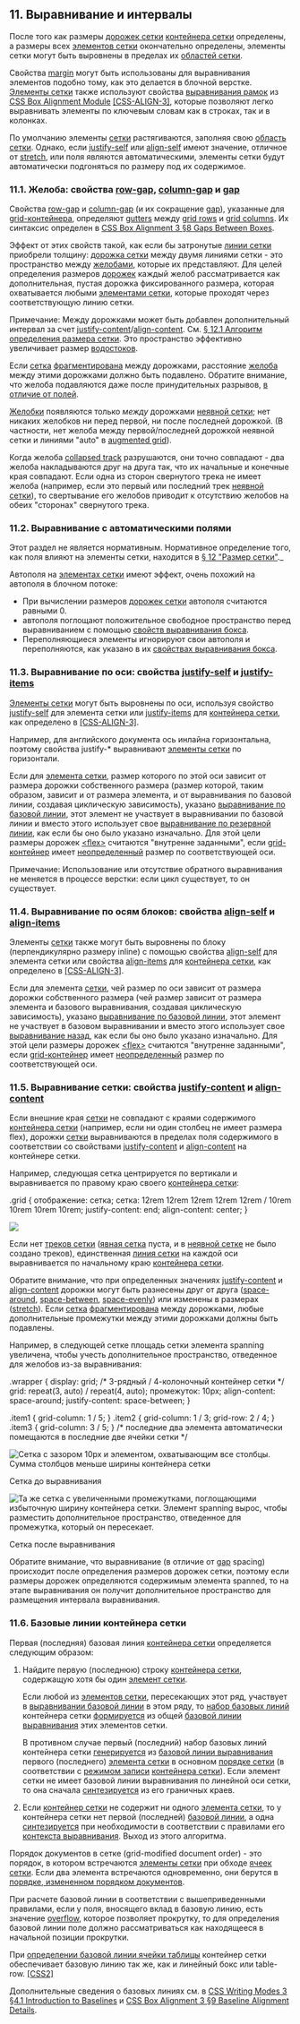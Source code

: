 11\. Выравнивание и интервалы[](#alignment)
----------------------------------------

После того как размеры [дорожек сетки](#grid-container) [контейнера сетки](#grid-track) определены, а размеры всех [элементов сетки](#grid-item) окончательно определены, элементы сетки могут быть выровнены в пределах их [областей сетки](#grid-area).

Свойства [margin](https://www.w3.org/TR/CSS2/box.html#propdef-margin) могут быть использованы для выравнивания элементов подобно тому, как это делается в блочной верстке. [Элементы сетки](#grid-item) также используют свойства [выравнивания рамок](https://www.w3.org/TR/css-align-3/#box-alignment-properties) из [CSS Box Alignment Module](https://www.w3.org/TR/css-align/) [\[CSS-ALIGN-3\]](#biblio-css-align-3), которые позволяют легко выравнивать элементы по ключевым словам как в строках, так и в колонках.

По умолчанию элементы [сетки](#grid-item) растягиваются, заполняя свою [область сетки](#grid-area). Однако, если [justify-self](https://www.w3.org/TR/css-align-3/#propdef-justify-self) или [align-self](https://www.w3.org/TR/css-align-3/#propdef-align-self) имеют значение, отличное от [stretch](https://www.w3.org/TR/css-align-3/#valdef-justify-self-stretch), или поля являются автоматическими, элементы сетки будут автоматически подгоняться по размеру под их содержимое.

### 11.1. Желоба: свойства [row-gap](https://www.w3.org/TR/css-align-3/#propdef-row-gap), [column-gap](https://www.w3.org/TR/css-align-3/#propdef-column-gap) и [gap](https://www.w3.org/TR/css-align-3/#propdef-gap)[](#gutters)

Свойства [row-gap](https://www.w3.org/TR/css-align-3/#propdef-row-gap) и [column-gap](https://www.w3.org/TR/css-align-3/#propdef-column-gap) (и их сокращение [gap](https://www.w3.org/TR/css-align-3/#propdef-gap)), указанные для [grid-контейнера](#grid-container), определяют [gutters](https://www.w3.org/TR/css-align-3/#gutter) между [grid rows](#grid-row) и [grid columns](#grid-column). Их синтаксис определен в [CSS Box Alignment 3 §8 Gaps Between Boxes](https://www.w3.org/TR/css-align-3/#gaps).

Эффект от этих свойств такой, как если бы затронутые [линии сетки](#grid-line) приобрели толщину: [дорожка сетки](#grid-track) между двумя линиями сетки - это пространство между [желобами](https://www.w3.org/TR/css-align-3/#gutter), которые их представляют. Для целей определения размеров [дорожек](#algo-track-sizing) каждый желоб рассматривается как дополнительная, пустая дорожка фиксированного размера, которая охватывается любыми [элементами сетки](#grid-item), которые проходят через соответствующую линию сетки.

Примечание: Между дорожками может быть добавлен дополнительный интервал за счет [justify-content](https://www.w3.org/TR/css-align-3/#propdef-justify-content)/[align-content](https://www.w3.org/TR/css-align-3/#propdef-align-content). См. [§ 12.1 Алгоритм определения размера сетки](#algo-overview). Это пространство эффективно увеличивает размер [водостоков](https://www.w3.org/TR/css-align-3/#gutter).

Если [сетка](#grid) [фрагментирована](https://www.w3.org/TR/css-break-3/#fragment) между дорожками, расстояние [желоба](https://www.w3.org/TR/css-align-3/#gutter) между этими дорожками должно быть подавлено. Обратите внимание, что желоба подавляются даже после принудительных разрывов, [в отличие от полей](https://www.w3.org/TR/css-break-3/#break-margins).

[Желобки](https://www.w3.org/TR/css-align-3/#gutter) появляются только _между_ дорожками [неявной сетки](#implicit-grid); нет никаких желобков ни перед первой, ни после последней дорожкой. (В частности, нет желоба между первой/последней дорожкой неявной сетки и линиями "auto" в [augmented grid](#augmented-grid)).

Когда желоба [collapsed track](#collapsed-track) разрушаются, они точно совпадают - два желоба накладываются друг на друга так, что их начальные и конечные края совпадают. Если одна из сторон свернутого трека не имеет желоба (например, если это первый или последний трек [неявной сетки](#implicit-grid)), то свертывание его желобов приводит к отсутствию желобов на обеих "сторонах" свернутого трека.

### 11.2. Выравнивание с автоматическими полями[](#auto-margins)

Этот раздел не является нормативным. Нормативное определение того, как поля влияют на элементы сетки, находится в [§ 12 "Размер сетки"](#layout-algorithm)._

Автополя на [элементах сетки](#grid-item) имеют эффект, очень похожий на автополя в блочном потоке:

* При вычислении размеров [дорожек сетки](#grid-track) автополя считаются равными 0.
* автополя поглощают положительное свободное пространство перед выравниванием с помощью [свойств выравнивания бокса](https://www.w3.org/TR/css-align-3/#box-alignment-properties).
* Переполняющиеся элементы игнорируют свои автополя и переполняются, как указано в их [свойствах выравнивания бокса](https://www.w3.org/TR/css-align-3/#box-alignment-properties).

### 11.3. Выравнивание по оси: свойства [justify-self](https://www.w3.org/TR/css-align-3/#propdef-justify-self) и [justify-items](https://www.w3.org/TR/css-align-3/#propdef-justify-items)[](#row-align)

[Элементы сетки](#grid-item) могут быть выровнены по оси, используя свойство [justify-self](https://www.w3.org/TR/css-align-3/#propdef-justify-self) для элемента сетки или [justify-items](https://www.w3.org/TR/css-align-3/#propdef-justify-items) для [контейнера сетки](#grid-container), как определено в [\[CSS-ALIGN-3\]](#biblio-css-align-3).

[](#example-e0479e1b)Например, для английского документа ось инлайна горизонтальна, поэтому свойства justify-* выравнивают [элементы сетки](#grid-item) по горизонтали.

Если для [элемента сетки](#grid-item), размер которого по этой оси зависит от размера дорожки собственного размера (размер которой, таким образом, зависит и от размера элемента, и от выравнивания по базовой линии, создавая циклическую зависимость), указано [выравнивание по базовой линии](https://www.w3.org/TR/css-align-3/#baseline-alignment), этот элемент не участвует в выравнивании по базовой линии и вместо этого использует свое [выравнивание по резервной линии](https://www.w3.org/TR/css-align-3/#fallback-alignment), как если бы оно было указано изначально. Для этой цели размеры дорожек [&lt;flex&gt;](#typedef-flex "Expands to: fr") считаются "внутренне заданными", если [grid-контейнер](#grid-container) имеет [неопределенный](https://www.w3.org/TR/css-sizing-3/#indefinite) размер по соответствующей оси.

Примечание: Использование или отсутствие обратного выравнивания не меняется в процессе верстки: если цикл существует, то он существует.

### 11.4. Выравнивание по осям блоков: свойства [align-self](https://www.w3.org/TR/css-align-3/#propdef-align-self) и [align-items](https://www.w3.org/TR/css-align-3/#propdef-align-items)[](#column-align)

Элементы [сетки](#grid-item) также могут быть выровнены по блоку (перпендикулярно размеру inline) с помощью свойства [align-self](https://www.w3.org/TR/css-align-3/#propdef-align-self) для элемента сетки или свойства [align-items](https://www.w3.org/TR/css-align-3/#propdef-align-items) для [контейнера сетки](#grid-container), как определено в [\[CSS-ALIGN-3\]](#biblio-css-align-3).

Если для элемента [сетки](#grid-item), чей размер по оси зависит от размера дорожки собственного размера (чей размер зависит от размера элемента и базового выравнивания, создавая циклическую зависимость), указано [выравнивание по базовой линии](https://www.w3.org/TR/css-align-3/#baseline-alignment), этот элемент не участвует в базовом выравнивании и вместо этого использует свое [выравнивание назад](https://www.w3.org/TR/css-align-3/#fallback-alignment), как если бы оно было указано изначально. Для этой цели размеры дорожек [&lt;flex&gt;](#typedef-flex "Expands to: fr") считаются "внутренне заданными", если [grid-контейнер](#grid-container) имеет [неопределенный](https://www.w3.org/TR/css-sizing-3/#indefinite) размер по соответствующей оси.

### 11.5. Выравнивание сетки: свойства [justify-content](https://www.w3.org/TR/css-align-3/#propdef-justify-content) и [align-content](https://www.w3.org/TR/css-align-3/#propdef-align-content)[](#grid-align)

Если внешние края [сетки](#grid) не совпадают с краями содержимого [контейнера сетки](#grid-container) (например, если ни один столбец не имеет размера flex), дорожки [сетки](#grid-track) выравниваются в пределах поля содержимого в соответствии со свойствами [justify-content](https://www.w3.org/TR/css-align-3/#propdef-justify-content) и [align-content](https://www.w3.org/TR/css-align-3/#propdef-align-content) на контейнере сетки.

[](#example-4d7dce3e)Например, следующая сетка центрируется по вертикали и выравнивается по правому краю своего [контейнера сетки](#grid-container):

.grid {
отображение: сетка;
сетка: 12rem 12rem 12rem 12rem 12rem / 10rem 10rem 10rem 10rem;
justify-content: end;
align-content: center;
}

![](images/align-justify-content.svg)

Если нет [треков сетки](#grid-track) ([явная сетка](#explicit-grid) пуста, и в [неявной сетке](#implicit-grid) не было создано треков), единственная [линия сетки](#grid-line) на каждой оси выравнивается по начальному краю [контейнера сетки](#grid-container).

Обратите внимание, что при определенных значениях [justify-content](https://www.w3.org/TR/css-align-3/#propdef-justify-content) и [align-content](https://www.w3.org/TR/css-align-3/#propdef-align-content) дорожки могут быть разнесены друг от друга ([space-around](https://www.w3.org/TR/css-align-3/#valdef-align-content-space-around), [space-between](https://www.w3.org/TR/css-align-3/#valdef-align-content-space-between), [space-evenly](https://www.w3.org/TR/css-align-3/#valdef-align-content-space-evenly)) или изменены в размерах ([stretch](https://www.w3.org/TR/css-align-3/#valdef-align-content-stretch)). Если [сетка](#grid) [фрагментирована](https://www.w3.org/TR/css-break-3/#fragment) между дорожками, любые дополнительные промежутки между этими дорожками должны быть подавлены.

[](#example-aafda37f)Например, в следующей сетке площадь сетки элемента spanning увеличена, чтобы учесть дополнительное пространство, отведенное для желобов из-за выравнивания:

.wrapper {
display: grid;
/\* 3-рядный / 4-колоночный контейнер сетки */
grid: repeat(3, auto) / repeat(4, auto);
промежуток: 10px;
align-content: space-around;
justify-content: space-between;
}

.item1 { grid-column: 1 / 5; }
.item2 { grid-column: 1 / 3; grid-row: 2 / 4; }
.item3 { grid-column: 3 / 5; }
/\* последние два элемента автоматически помещаются в последние две ячейки сетки */

![Сетка с зазором 10px и элементом, охватывающим все столбцы.
Сумма столбцов меньше ширины контейнера сетки](images/spanned-gap.svg)

Сетка до выравнивания

![Та же сетка с увеличенными промежутками, поглощающими избыточную ширину контейнера сетки.
Элемент spanning вырос, чтобы разместить дополнительное пространство, отведенное для промежутка, который он пересекает.](images/spanned-gap-align.svg)

Сетка после выравнивания

Обратите внимание, что выравнивание (в отличие от [gap](https://www.w3.org/TR/css-align-3/#propdef-gap) spacing) происходит после определения размеров дорожек сетки, поэтому если размеры дорожек определяются содержимым элемента spanned, то на этапе выравнивания он получит дополнительное пространство для размещения интервала выравнивания.

### 11.6. Базовые линии контейнера сетки[](#grid-baselines)

Первая (последняя) базовая линия [контейнера сетки](#grid-container) определяется следующим образом:

1.  Найдите первую (последнюю) строку [контейнера сетки](#grid-container), содержащую хотя бы один [элемент сетки](#grid-item).

    Если любой из [элементов сетки](#grid-item), пересекающих этот ряд, участвует в [выравнивании базовой линии](https://www.w3.org/TR/css-align-3/#baseline-alignment) в этом ряду, то [набор базовых линий](https://www.w3.org/TR/css-align-3/#baseline-set) контейнера сетки [формируется](https://www.w3.org/TR/css-align-3/#generate-baselines) из общей [базовой линии выравнивания](https://www.w3.org/TR/css-align-3/#alignment-baseline) этих элементов сетки.

    В противном случае первый (последний) набор базовых линий контейнера сетки [генерируется](https://www.w3.org/TR/css-align-3/#generate-baselines) из [базовой линии выравнивания](https://www.w3.org/TR/css-align-3/#alignment-baseline) первого (последнего) [элемента сетки](#grid-item) в основном [порядке сетки](#grid-order) (в соответствии с [режимом записи](https://www.w3.org/TR/css-writing-modes-4/#writing-mode) [контейнера сетки](#grid-container)). Если элемент сетки не имеет базовой линии выравнивания по линейной оси сетки, то она сначала [синтезируется](https://www.w3.org/TR/css-align-3/#synthesize-baseline) из его граничных краев.

2.  Если [контейнер сетки](#grid-container) не содержит ни одного [элемента сетки](#grid-item), то у контейнера сетки нет первой (последней) [базовой линии](https://www.w3.org/TR/css-align-3/#baseline-set), а одна [синтезируется](https://www.w3.org/TR/css-align-3/#synthesize-baseline) при необходимости в соответствии с правилами его [контекста выравнивания](https://www.w3.org/TR/css-align-3/#shared-alignment-context). Выход из этого алгоритма.

Порядок документов в сетке (grid-modified document order) - это порядок, в котором встречаются [элементы сетки](#grid-item) при обходе [ячеек сетки](#grid-cell). Если два элемента встречаются одновременно, они берутся в [порядке, измененном порядком документов](https://www.w3.org/TR/css-flexbox-1/#order-modified-document-order).

При расчете базовой линии в соответствии с вышеприведенными правилами, если у поля, вносящего вклад в базовую линию, есть значение [overflow](https://www.w3.org/TR/css-overflow-3/#propdef-overflow), которое позволяет прокрутку, то для определения базовой линии поле должно рассматриваться как находящееся в начальной позиции прокрутки.

При [определении базовой линии ячейки таблицы](https://www.w3.org/TR/CSS2/tables.html#height-layout) контейнер сетки обеспечивает базовую линию так же, как и линейный бокс или table-row. [\[CSS2\]](#biblio-css2)

Дополнительные сведения о базовых линиях см. в [CSS Writing Modes 3 §4.1 Introduction to Baselines](https://www.w3.org/TR/css-writing-modes-3/#intro-baselines) и [CSS Box Alignment 3 §9 Baseline Alignment Details](https://www.w3.org/TR/css-align-3/#baseline-rules).

